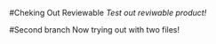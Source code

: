 #Cheking Out Reviewable
_Test out reviwable product!_

#Second branch
Now trying out with two files!
